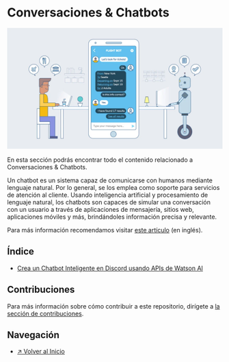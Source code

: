 # Conversaciones & Chatbots

![Sección en construcción](../../../images/section_conversacionesyChatbots_logo.png)

En esta sección podrás encontrar todo el contenido relacionado a Conversaciones & Chatbots.

Un chatbot es un sistema capaz de comunicarse con humanos mediante lenguaje natural. Por lo general, se los emplea como soporte para servicios de atención al cliente. Usando inteligencia artificial y procesamiento de lenguaje natural, los chatbots son capaces de simular una conversación con un usuario a través de aplicaciones de mensajería, sitios web, aplicaciones móviles y más, brindándoles información precisa y relevante.

Para más información recomendamos visitar [este artículo](https://www.ibm.com/cloud/learn/chatbots-explained) (en inglés).

## Índice

- [Crea un Chatbot Inteligente en Discord usando APIs de Watson AI](./code_pattern-crea-un-chatbot-inteligente-en-discord/README.md)

## Contribuciones

Para más información sobre cómo contribuir a este repositorio, dirígete a [la sección de contribuciones](../../../docs/CONTRIBUITING.md).

## Navegación

- [↗ Volver al Inicio](../../../README.md)